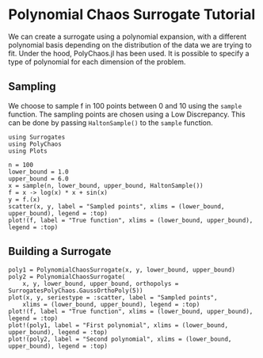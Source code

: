 # Polynomial Chaos Surrogate Tutorial

We can create a surrogate using a polynomial expansion, with a different polynomial basis depending on the distribution of the data we are trying to fit. Under the hood, PolyChaos.jl has been used. It is possible to specify a type of polynomial for each dimension of the problem.

## Sampling

We choose to sample f in 100 points between 0 and 10 using the `sample` function. The sampling points are chosen using a Low Discrepancy. This can be done by passing `HaltonSample()` to the `sample` function.

```@example polychaos
using Surrogates
using PolyChaos
using Plots

n = 100
lower_bound = 1.0
upper_bound = 6.0
x = sample(n, lower_bound, upper_bound, HaltonSample())
f = x -> log(x) * x + sin(x)
y = f.(x)
scatter(x, y, label = "Sampled points", xlims = (lower_bound, upper_bound), legend = :top)
plot!(f, label = "True function", xlims = (lower_bound, upper_bound), legend = :top)
```

## Building a Surrogate

```@example polychaos
poly1 = PolynomialChaosSurrogate(x, y, lower_bound, upper_bound)
poly2 = PolynomialChaosSurrogate(
    x, y, lower_bound, upper_bound, orthopolys = SurrogatesPolyChaos.GaussOrthoPoly(5))
plot(x, y, seriestype = :scatter, label = "Sampled points",
    xlims = (lower_bound, upper_bound), legend = :top)
plot!(f, label = "True function", xlims = (lower_bound, upper_bound), legend = :top)
plot!(poly1, label = "First polynomial", xlims = (lower_bound, upper_bound), legend = :top)
plot!(poly2, label = "Second polynomial", xlims = (lower_bound, upper_bound), legend = :top)
```
